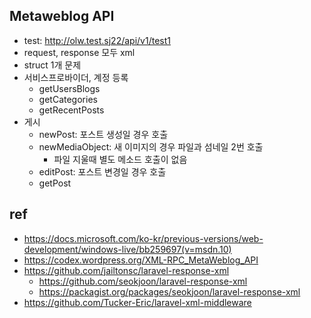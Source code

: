 ## Metaweblog API
* test: http://olw.test.sj22/api/v1/test1
* request, response 모두 xml
* struct 1개 문제
* 서비스프로바이더, 계정 등록
    * getUsersBlogs
    * getCategories
    * getRecentPosts
* 게시
    * newPost: 포스트 생성일 경우 호출
    * newMediaObject: 새 이미지의 경우 파일과 섬네일 2번 호출
        * 파일 지울때 별도 메소드 호출이 없음
    * editPost: 포스트 변경일 경우 호출
    * getPost

## ref
* https://docs.microsoft.com/ko-kr/previous-versions/web-development/windows-live/bb259697(v=msdn.10)
* https://codex.wordpress.org/XML-RPC_MetaWeblog_API
* https://github.com/jailtonsc/laravel-response-xml
    * https://github.com/seokjoon/laravel-response-xml
    * https://packagist.org/packages/seokjoon/laravel-response-xml
* https://github.com/Tucker-Eric/laravel-xml-middleware
